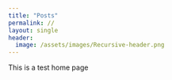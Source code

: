 ```yaml
---
title: "Posts"
permalink: //
layout: single
header:
  image: /assets/images/Recursive-header.png
---
```

This is a test home page
